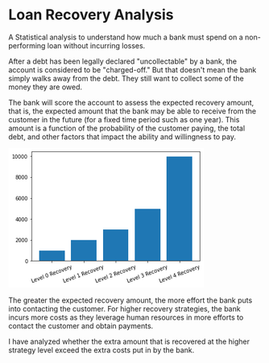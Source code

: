 # Loan Recovery Analysis
A Statistical analysis to understand how much a bank must spend on a non-performing loan without incurring losses.

After a debt has been legally declared "uncollectable" by a bank, the account is considered to be "charged-off." But that doesn't mean the bank simply walks away from the debt. They still want to collect some of the money they are owed. 

The bank will score the account to assess the expected recovery amount, that is, the expected amount that the bank may be able to receive from the customer in the future (for a fixed time period such as one year). This amount is a function of the probability of the customer paying, the total debt, and other factors that impact the ability and willingness to pay.

![sample.png](https://github.com/rtnk18/loan-recovery/blob/master/sample.png?raw=true)

The greater the expected recovery amount, the more effort the bank puts into contacting the customer. For higher recovery strategies, the bank incurs more costs as they leverage human resources in more efforts to contact the customer and obtain payments.

I have analyzed whether the extra amount that is recovered at the higher strategy level exceed the extra costs put in by the bank.
